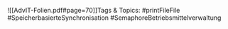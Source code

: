 
![[AdvIT-Folien.pdf#page=70]]Tags & Topics:
   #printFileFile
   #SpeicherbasierteSynchronisation
   #SemaphoreBetriebsmittelverwaltung